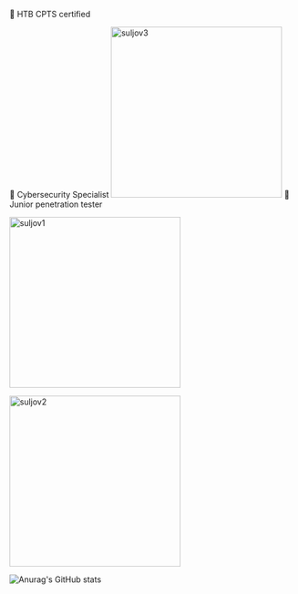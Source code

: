 💎 HTB CPTS certified

💎 Cybersecurity Specialist
<img src="https://academy.hackthebox.com/storage/badges/htb-certified-penetration-testing-specialist.png" alt="suljov3" style="width: 300px;">
💎 Junior penetration tester


[<img src="https://www.hackthebox.eu/badge/image/432163" alt="suljov1" style="width: 300px;">](https://www.hackthebox.eu/home/users/profile/432163)

[<img src="https://tryhackme-badges.s3.amazonaws.com/suljov.png" alt="suljov2" style="width: 300px;">](https://tryhackme.com/p/suljov)


![Anurag's GitHub stats](https://github-readme-stats.vercel.app/api?username=suljov&show_icons=true&theme=dracula)


